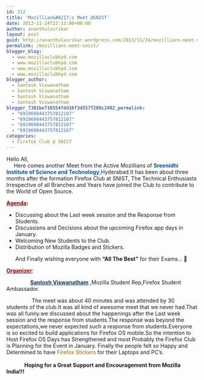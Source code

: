 ```yaml
---
id: 312
title: 'Mozillian&#8217;s Meet @SNIST'
date: 2013-11-24T22:13:00+00:00
author: ananthulasrikar
layout: post
guid: http://ananthulasrikar.wordpress.com/2013/11/24/mozillians-meet-snist/
permalink: /mozillians-meet-snist/
blogger_blog:
  - www.mozillaclubhyd.com
  - www.mozillaclubhyd.com
  - www.mozillaclubhyd.com
  - www.mozillaclubhyd.com
blogger_author:
  - Santosh Viswanatham
  - Santosh Viswanatham
  - Santosh Viswanatham
  - Santosh Viswanatham
blogger_7381be716554fdd16f34557f208c2492_permalink:
  - "6919698443757812107"
  - "6919698443757812107"
  - "6919698443757812107"
  - "6919698443757812107"
categories:
  - Firefox Club @ SNIST
---
```

<div dir="ltr" style="text-align:left;">
  Hello All,<br />     Here comes another Meet from the Active Mozillians of <b><span style="color:#0b5394;">Sreenidhi Institute of Science and Technology</span></b>,Hyderabad.It has been about three months after the formation Firefox Club at SNIST, The Technical Enthusiasts Irrespective of all Branches and Years have joined the Club to contribute to the World of Open Source.</p> 
  
  <p>
    <b><u><span style="color:#990000;">Agenda</span></u>:</b>
  </p>
  
  <p>
  </p>
  
  <ul style="text-align:left;">
    <li>
      Discussing about the Last week session and the Response from Students.
    </li>
    <li>
      Discussions and Decisions about the upcoming Firefox app days in January.
    </li>
    <li>
      Welcoming New Students to the Club.
    </li>
    <li>
      Distribution of Mozilla Badges and Stickers.
    </li>
  </ul>
  
  <p>
          And Finally wishing everyone with <b>&#8220;All The Best&#8221;</b> for their Exams&#8230; 🙂
  </p>
  
  <p>
    <b><u><span style="color:#990000;">Organizer</span></u></b>:
  </p>
  
  <p>
                    <a href="https://mozillians.org/en-US/u/viswanathamsantosh/" target="_blank"><b><span style="color:#073763;">Santosh Viswanatham</span></b></a> ,Mozilla Student Rep,Firefox Student Ambassador.
  </p>
  
  <p>
                     The meet was about 40 minutes and was attended by 30 students of the club.It was all kind of awesome meet that we never had.That was all funny.we discussed about the happenings after the Last week session and the response from students.The response was beyond the expectations,we never expected such a response from students.Everyone is so excited to build applications for Firefox OS mobile.So the intention to Host Firefox OS Days has Strengthened and most Probably the Firefox Club is Planning for the Event in January. Finally the people felt so Happy and Determined to have <span style="color:#b45f06;">Firefox Stickers </span>for their Laptops and PC&#8217;s.<br />        <br />            <b>Hoping for a Great Support and Encouragement from Mozilla India!!!</b><br /><b>            </b></div>